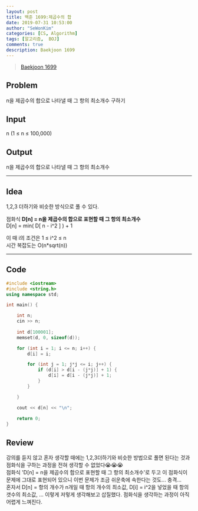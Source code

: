 ```yaml
---
layout: post
title: 백준 1699:제곱수의 합
date: 2019-07-31 10:53:00
author: "SeWonKim"
categories: [CS, Algorithm]
tags: [알고리즘,  BOJ]
comments: true
description: Baekjoon 1699
---
```


> [Baekjoon 1699](https://www.acmicpc.net/problem/1699)         


## Problem
  n을 제곱수의 합으로 나타낼 때 그 항의 최소개수 구하기


## Input
  n (1 ≤ n ≤ 100,000)


## Output
  n을 제곱수의 합으로 나타낼 때 그 항의 최소개수



------



## Idea
  1,2,3 더하기와 비슷한 방식으로 풀 수 있다.

  점화식 **D[n] = n을 제곱수의 합으로 표현할 때 그 항의 최소개수**    
  D[n] = min( D[ n - i^2 ] ) + 1

  이 때 i의 조건은 1 ≤ i^2 ≤ n    
  시간 복잡도는 O(n*sqrt(n))

  
------



## Code
```cpp
#include <iostream>
#include <string.h>
using namespace std;

int main() {

	int n;
	cin >> n;
	
	int d[100001];
	memset(d, 0, sizeof(d));

	for (int i = 1; i <= n; i++) {
		d[i] = i;

		for (int j = 1; j*j <= i; j++) {
			if (d[i] > d[i - (j*j)] + 1) {
				d[i] = d[i - (j*j)] + 1;
			}
		}

	}

	cout << d[n] << "\n";
	
	return 0;
}
```





## Review
  강의를 듣지 않고 혼자 생각할 때에는 1,2,3더하기와 비슷한 방법으로 풀면 된다는 것과 점화식을 구하는 과정을 전혀 생각할 수 없었다😭😭😭     
  점화식 'D[n] = n을 제곱수의 합으로 표현할 때 그 항의 최소개수'로 두고 이 점화식이 문제에 그대로 표현되어 있으니 이번 문제가 조금 쉬운축에 속한다는 것도... 충격...    
  혼자서 D[n] = 항의 개수가 n개일 때 항의 개수의 최소값, D[i] = i^2을 넣었을 때 항의 갯수의 최소값, ... 이렇게 저렇게 생각해보고 삽질했다. 점화식을 생각하는 과정이 아직 어렵게 느껴진다.
